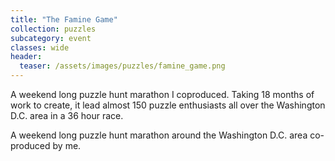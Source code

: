 ```yaml
---
title: "The Famine Game"
collection: puzzles
subcategory: event
classes: wide
header: 
  teaser: /assets/images/puzzles/famine_game.png
---
```


A weekend long puzzle hunt marathon I coproduced.  Taking 18 months of work to create, it lead almost 150 puzzle enthusiasts all over the Washington D.C. area in a 36 hour race.



A weekend long puzzle hunt marathon around the Washington D.C. area co-produced by me.